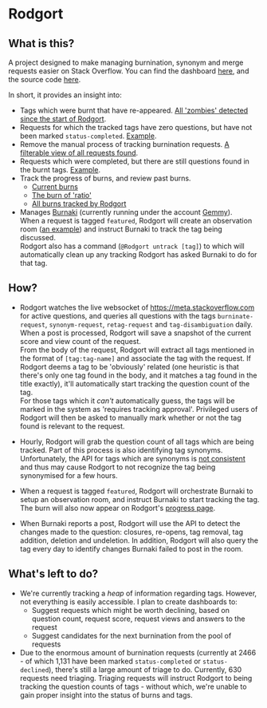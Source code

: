 <!-- thumbnail: https://i.stack.imgur.com/iXnc9.png --> 

# Rodgort

## What is this?

A project designed to make managing burnination, synonym and merge requests easier on Stack Overflow. You can find the dashboard [here](https://rodgort.sobotics.org/), and the source code [here](https://gitlab.com/rjrudman/Rodgort).

In short, it provides an insight into:

- Tags which were burnt that have re-appeared. [All 'zombies' detected since the start of Rodgort](https://rodgort.sobotics.org/zombies?onlyAlive=false).
- Requests for which the tracked tags have zero questions, but have not been marked `status-completed`. [Example](https://rodgort.sobotics.org/requests?status=none&hasQuestions=no).
- Remove the manual process of tracking burnination requests. [A filterable view of all requests found](https://rodgort.sobotics.org/requests).
- Requests which were completed, but there are still questions found in the burnt tags. [Example](https://rodgort.sobotics.org/requests?status=status-completed&hasQuestions=yes).
- Track the progress of burns, and review past burns. 
    - [Current burns](https://rodgort.sobotics.org/progress)
    - [The burn of 'ratio'](https://rodgort.sobotics.org/progress?metaQuestionId=277705)
    - [All burns tracked by Rodgort](https://rodgort.sobotics.org/tracked-burns)
- Manages [Burnaki](https://stackapps.com/questions/7027/burnaki-tracking-progress-and-helping-burnination-efforts-on-stack-exchange) (currently running under the account [Gemmy](https://chat.stackoverflow.com/users/8300708/gemmy)).   
    When a request is tagged `featured`, Rodgort will create an observation room ([an example](https://chat.stackoverflow.com/transcript/188947)) and instruct Burnaki to track the tag being discussed.  
    Rodgort also has a command (`@Rodgort untrack [tag]`) to which will automatically clean up any tracking Rodgort has asked Burnaki to do for that tag.

## How?

- Rodgort watches the live websocket of https://meta.stackoverflow.com for active questions, and queries all questions with the tags `burninate-request`, `synonym-request`, `retag-request` and `tag-disambiguation` daily.  
    When a post is processed, Rodgort will save a snapshot of the current score and view count of the request.  
    From the body of the request, Rodgort will extract all tags mentioned in the format of `[tag:tag-name]` and associate the tag with the request. If Rodgort deems a tag to be 'obviously' related (one heuristic is that there's only one tag found in the body, and it matches a tag found in the title exactly), it'll automatically start tracking the question count of the tag.  
    For those tags which it *can't* automatically guess, the tags will be marked in the system as 'requires tracking approval'. Privileged users of Rodgort will then be asked to manually mark whether or not the tag found is relevant to the request.

- Hourly, Rodgort will grab the question count of all tags which are being tracked. Part of this process is also identifying tag synonyms. Unfortunately, the API for tags which are synonyms is [not consistent](https://meta.stackexchange.com/questions/320542/api-tags-tag-list-info-returning-incorrect-count-for-synonyms) and thus may cause Rodgort to not recognize the tag being synonymised for a few hours.

- When a request is tagged `featured`, Rodgort will orchestrate Burnaki to setup an observation room, and instruct Burnaki to start tracking the tag. The burn will also now appear on Rodgort's [progress page](https://rodgort.sobotics.org/progress).

- When Burnaki reports a post, Rodgort will use the API to detect the changes made to the question: closures, re-opens, tag removal, tag addition, deletion and undeletion. In addition, Rodgort will also query the tag every day to identify changes Burnaki failed to post in the room.

## What's left to do?

- We're currently tracking a *heap* of information regarding tags. However, not everything is easily accessible. I plan to create dashboards to:
    - Suggest requests which might be worth declining, based on question count, request score, request views and answers to the request
    - Suggest candidates for the next burnination from the pool of requests
- Due to the enormous amount of burnination requests (currently at 2466 - of which 1,131 have been marked `status-completed` or `status-declined`), there's still a large amount of triage to do. Currently, 630 requests need triaging. Triaging requests will instruct Rodgort to being tracking the question counts of tags - without which, we're unable to gain proper insight into the status of burns and tags.